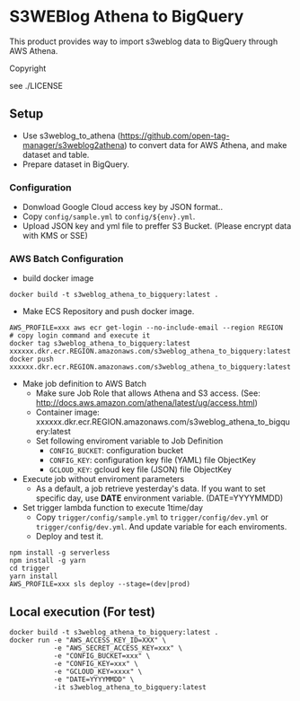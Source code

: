# S3WEBlog Athena to BigQuery

This product provides way to import s3weblog data to BigQuery through AWS Athena.

Copyright

see ./LICENSE


## Setup

- Use s3weblog_to_athena (https://github.com/open-tag-manager/s3weblog2athena) to convert data
for AWS Athena, and make dataset and table.
- Prepare dataset in BigQuery.


### Configuration

- Donwload Google Cloud access key by JSON format..
- Copy `config/sample.yml` to `config/${env}.yml`.
- Upload JSON key and yml file to preffer S3 Bucket. (Please encrypt data with KMS or SSE)

### AWS Batch Configuration


- build docker image

```
docker build -t s3weblog_athena_to_bigquery:latest .
```

- Make ECS Repository and push docker image.

```
AWS_PROFILE=xxx aws ecr get-login --no-include-email --region REGION
# copy login command and execute it
docker tag s3weblog_athena_to_bigquery:latest xxxxxx.dkr.ecr.REGION.amazonaws.com/s3weblog_athena_to_bigquery:latest
docker push xxxxxx.dkr.ecr.REGION.amazonaws.com/s3weblog_athena_to_bigquery:latest
```

- Make job definition to AWS Batch
    - Make sure Job Role that allows Athena and S3 access. (See: http://docs.aws.amazon.com/athena/latest/ug/access.html)
    - Container image: xxxxxx.dkr.ecr.REGION.amazonaws.com/s3weblog_athena_to_bigquery:latest
    - Set following enviroment variable to Job Definition
        - `CONFIG_BUCKET`: configuration bucket
        - `CONFIG_KEY`: configuration key file (YAML) file ObjectKey
        - `GCLOUD_KEY`: gcloud key file (JSON) file ObjectKey
- Execute job without enviroment parameters
    - As a default, a job retrieve yesterday's data. If you want to set specific day, use **DATE** environment variable. (DATE=YYYYMMDD)
- Set trigger lambda function to execute 1time/day
    - Copy `trigger/config/sample.yml` to `trigger/config/dev.yml` or `trigger/config/dev.yml`. And update variable for each enviroments.
    - Deploy and test it.

```
npm install -g serverless
npm install -g yarn
cd trigger
yarn install
AWS_PROFILE=xxx sls deploy --stage=(dev|prod)
```

## Local execution (For test)

```
docker build -t s3weblog_athena_to_bigquery:latest .
docker run -e "AWS_ACCESS_KEY_ID=XXX" \
           -e "AWS_SECRET_ACCESS_KEY=xxx" \
           -e "CONFIG_BUCKET=xxx" \
           -e "CONFIG_KEY=xxx" \
           -e "GCLOUD_KEY=xxxx" \
           -e "DATE=YYYYMMDD" \
           -it s3weblog_athena_to_bigquery:latest
```
